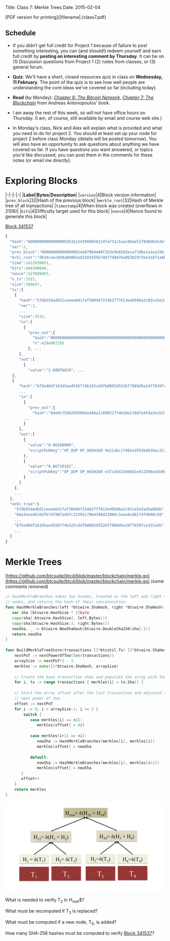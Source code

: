 Title: Class 7: Merkle Trees
Date: 2015-02-04

   <div class="phighlight">
   [PDF version for printing](|filename|./class7.pdf)
   </div>

## Schedule 

   <div class="todo"> 

- If you didn’t get full credit for Project 1 because of failure to post
  something interesting, you can (and should!) redeem yourself and earn
  full credit by **posting an interesting comment by Thursday**.  It can
  be on (1) Discussion questions from Project 1 (2) notes from classes,
  or (3) general forum.


- **Quiz**: We'll have a short, closed resources quiz in class on
    **Wednesday, 11 February**.  The point of the quiz is to see how
    well people are understanding the core ideas we've covered so far
    (including today).

- **Read** (by Monday): [_Chapter 6: The Bitcoin
Network_](https://github.com/aantonop/bitcoinbook/blob/develop/ch06.asciidoc),
[_Chapter 7: The
Blockchain_](https://github.com/aantonop/bitcoinbook/blob/develop/ch07.asciidoc)
from Andreas Antonopoulos' book.

- I am away the rest of this week, so will not have office hours on
  Thursday.  (I am, of course, still available by email and course web
  site.)

- In Monday's class, Nick and Alex will explain what is provided and
what you need to do for project 2.  You should at least set up your node
for project 2 before class Monday (details will be posted tomorrow).
You will also have an opportunity to ask questions about anything we
have covered so far.  If you have questions you want answered, or topics
you'd like discussed, you can post them in the comments for these notes (or email me directly).

   </div>

<!--
<center> 
<iframe src="//www.slideshare.net/slideshow/embed_code/43918186" width="476" height="400" frameborder="0" marginwidth="0" marginheight="0" scrolling="no"></iframe><br>
<div class="caption">Note: due to a bug in
slideshare's updated player, ink markings no longer appear in the
viewer.  <br>If you download the slides, they are present though.
Hopefully, the player will be fixed someday. </div>
</center>
-->

# Exploring Blocks

|-|-|-|-|
|**Label**|**Bytes**|**Description**|
|`version`|4|Block version information|
|`prev_block`|32|Hash of the previous block|
|`merkle_root`|32|Hash of Merkle tree of all transactions|
|`timestamp`|4|When block was created (overflows in 2106)|
|`bits`|4|Difficulty target used for this block|
|`nonce`|4|Nonce found to generate this block|

[Block 341537](http://blockexplorer.com/b/341537)

```javascript
{
  "hash":"000000000000000002b32e242989056214fef31c5aac08ae517840db3e3e7fd2",
  "ver":2,
  "prev_block":"000000000000000014a97984448f2b3e5b8582ece719be1a1ea7db1d1fce5561",
  "mrkl_root":"d634ceec0d9a8b065ad3203555b74877d0476e0b302972be41671a6b92a0a066",
  "time":1422830051,
  "bits":404399040,
  "nonce":527809407,
  "n_tx":1511,
  "size":760657,
  "tx":[
    {
      "hash":"57db55dadb51ceeee6417af30946f234b2f77613e40586a2c03ce5e3a2be8bbb",
      "ver":1,
      ...
      "size":3533,
      "in":[
        {
          "prev_out":{
            "hash":"0000000000000000000000000000000000000000000000000000000000000000",
            "n":4294967295
          }, ...
      ],
      "out":[
        {
          "value":"1.00076629", ...
   },
   {
      "hash":"675e40df163d5ae4556774b325cdd7b0885d552bf7989d5e24f7039fce315a5b",
      ...
      "in":[
        {
          "prev_out":{
            "hash":"04e9c75d42093094a486a1c898527f4b50e1788fe4fda3ecb2574662b75b6f90",
	    ...
        }
      ],
      "out":[
        {
          "value":"0.00100000",
          "scriptPubKey":"OP_DUP OP_HASH160 9e21abc1748a1df63b4016ac313c0f88e557d5fd ..."
        },
        {
          "value":"0.00710182",
          "scriptPubKey":"OP_DUP OP_HASH160 e37cd341540dd1e912568ae5b004d62422bd6b38 ..."
        }
      ]
    },     
    ...
  ],
  "mrkl_tree":[
    "57db55dadb51ceeee6417af30946f234b2f77613e40586a2c03ce5e3a2be8bbb",
    "66a3eea4610dfb7d7987ad4fc22392c7964340d21006c1eea4c88174fd660c58",
    ...
    "675e40df163d5ae4556774b325cdd7b0885d552bf7989d5e24f7039fce315a5b",
    ...
  ]
}
```

<!-- # Merkle's Puzzles

Ralph Merkle, [_Publishing a New Idea_](http://merkle.com/1974/).
Includes his [cs244 project
proposal](http://merkle.com/1974/FirstCS244projectProposal.pdf)
("Discussion: No, I am not joking.") and [ACM rejection
letter](http://merkle.com/1974/ExpertLetter.pdf) ("I am sorry to have to
inform you that the paper is not in the main stream of present
cryptography thinking and I would not recommend that it be
published...").

**Construction.**
-->

# Merkle Trees

[https://github.com/btcsuite/btcd/blob/master/blockchain/merkle.go](https://github.com/btcsuite/btcd/blob/master/blockchain/merkle.go) (some comments removed)

```go
// HashMerkleBranches takes two hashes, treated as the left and right tree
// nodes, and returns the hash of their concatenation. 
func HashMerkleBranches(left *btcwire.ShaHash, right *btcwire.ShaHash) *btcwire.ShaHash {
   var sha [btcwire.HashSize * 2]byte
   copy(sha[:btcwire.HashSize], left.Bytes())
   copy(sha[btcwire.HashSize:], right.Bytes())
   newSha, _ := btcwire.NewShaHash(btcwire.DoubleSha256(sha[:]))
   return newSha
}

func BuildMerkleTreeStore(transactions []*btcutil.Tx) []*btcwire.ShaHash {
    nextPoT := nextPowerOfTwo(len(transactions))
    arraySize := nextPoT*2 - 1
    merkles := make([]*btcwire.ShaHash, arraySize)

    // Create the base transaction shas and populate the array with them.
    for i, tx := range transactions { merkles[i] = tx.Sha() }

    // Start the array offset after the last transaction and adjusted to the
    // next power of two.
    offset := nextPoT
    for i := 0; i < arraySize-1; i += 2 {
        switch {
           case merkles[i] == nil: 
              merkles[offset] = nil

           case merkles[i+1] == nil:
              newSha := HashMerkleBranches(merkles[i], merkles[i])
              merkles[offset] = newSha
       
           default:
              newSha := HashMerkleBranches(merkles[i], merkles[i+1])
              merkles[offset] = newSha
       }
       offset++
    }
    return merkles
}
```

<a href="/classes/class7/merkle.png"><img src="/classes/class7/merkle.png" width=600></a>

What is needed to verify <span class="math">T<sub>2</sub></span> in <span class="math">H<sub>root</sub></span>$?
<div class="gap">

</div>


What must be recomputed if <span class="math">T<sub>3</sub></span> is replaced?
<div class="gap">

</div>

What must be computed if a new node, <span class="math">T<sub>5</sub></span>, is added?
<div class="gap">

</div>

How many SHA-256 hashes must be computed to verify [Block 341537](http://blockexplorer.com/b/341537)?
<div class="gap">

</div>


